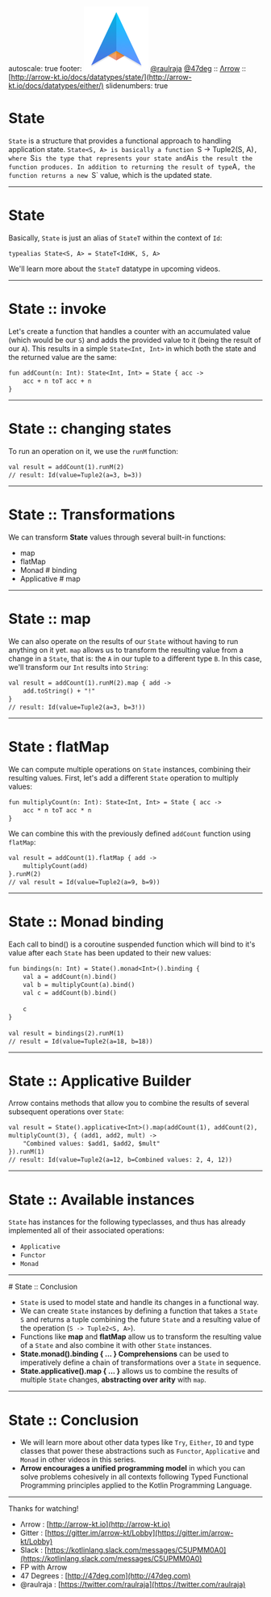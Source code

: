 autoscale: true
footer: ![Arrow](arrow-brand-128x128.png) [@raulraja](https://twitter.com/raulraja) [@47deg](https://twitter.com/47deg) :: [Λrrow](http://arrow-kt.io) :: [http://arrow-kt.io/docs/datatypes/state/](http://arrow-kt.io/docs/datatypes/either/)
slidenumbers: true

# State

`State` is a structure that provides a functional approach to handling application state. `State<S, A> is basically a function `S -> Tuple2(S, A)`, where `S` is the type that represents your state and `A` is the result the function produces. In addition to returning the result of type `A`, the function returns a new `S` value, which is the updated state.

---

# State

Basically, `State` is just an alias of `StateT` within the context of `Id`:

```
typealias State<S, A> = StateT<IdHK, S, A>
```

We'll learn more about the `StateT` datatype in upcoming videos.

--- 

# State :: invoke

Let's create a function that handles a counter with an accumulated value (which would be our `S`) and adds the provided value to it (being the result of our `A`). This results in a simple `State<Int, Int>` in which both the state and the returned value are the same:

```
fun addCount(n: Int): State<Int, Int> = State { acc ->
    acc + n toT acc + n
}

```

---

# State :: changing states

To run an operation on it, we use the `runM` function:

```
val result = addCount(1).runM(2)
// result: Id(value=Tuple2(a=3, b=3))
```

---

# State :: Transformations

We can transform __State__ values through several built-in functions:
- map
- flatMap
- Monad # binding
- Applicative # map

---

# State :: map

We can also operate on the results of our `State` without having to run anything on it yet. `map` allows us to transform the resulting value from a change in a `State`, that is: the `A` in our tuple to a different type `B`. In this case, we'll transform our `Int` results into `String`:

```
val result = addCount(1).runM(2).map { add ->
	add.toString() + "!" 
}
// result: Id(value=Tuple2(a=3, b=3!))
```

---

# State : flatMap

We can compute multiple operations on `State` instances, combining their resulting values. First, let's add a different `State` operation to multiply values:

```
fun multiplyCount(n: Int): State<Int, Int> = State { acc ->
    acc * n toT acc * n
}
```

We can combine this with the previously defined `addCount` function using `flatMap`:

```
val result = addCount(1).flatMap { add ->
    multiplyCount(add)
}.runM(2)
// val result = Id(value=Tuple2(a=9, b=9))
```

---

# State :: Monad binding

Each call to bind() is a coroutine suspended function which will bind to it's value after each `State` has been updated to their new values:

```
fun bindings(n: Int) = State().monad<Int>().binding {
    val a = addCount(n).bind()
    val b = multiplyCount(a).bind()
    val c = addCount(b).bind()

    c
}

val result = bindings(2).runM(1)
// result = Id(value=Tuple2(a=18, b=18))
```

---

# State :: Applicative Builder

Λrrow contains methods that allow you to combine the results of several subsequent operations over `State`:

```
val result = State().applicative<Int>().map(addCount(1), addCount(2), multiplyCount(3), { (add1, add2, mult) ->
    "Combined values: $add1, $add2, $mult"
}).runM(1)
// result: Id(value=Tuple2(a=12, b=Combined values: 2, 4, 12))
```

---

# State :: Available instances

`State` has instances for the following typeclasses, and thus has already implemented all of their associated operations:

- `Applicative`
- `Functor`
- `Monad`

---

# State :: Conclusion

- `State` is used to model state and handle its changes in a functional way.
- We can create `State` instances by defining a function that takes a `State` `S` and returns a tuple combining the future `State` and a resulting value of the operation (`S -> Tuple2<S, A>`).
- Functions like __map__ and __flatMap__ allow us to transform the resulting value of a `State` and also combine it with other `State` instances.
- __State.monad().binding { ... } Comprehensions__ can be used to imperatively define a chain of transformations over a `State` in sequence.
- __State.applicative().map { ... }__ allows us to combine the results of multiple `State` changes, __abstracting over arity__ with `map`.

---

# State :: Conclusion

- We will learn more about other data types like `Try`, `Either`, `IO` and type classes that power these abstractions such as `Functor`, `Applicative` and `Monad` in other videos in this series.
- __Λrrow encourages a unified programming model__ in which you can solve problems cohesively in all contexts following Typed Functional Programming principles applied to the Kotlin Programming Language.

---

Thanks for watching!

- Λrrow : [http://arrow-kt.io](http://arrow-kt.io)
- Gitter : [https://gitter.im/arrow-kt/Lobby](https://gitter.im/arrow-kt/Lobby)
- Slack : [https://kotlinlang.slack.com/messages/C5UPMM0A0](https://kotlinlang.slack.com/messages/C5UPMM0A0)
- FP with Arrow 
- 47 Degrees : [http://47deg.com](http://47deg.com)
- @raulraja : [https://twitter.com/raulraja](https://twitter.com/raulraja)
